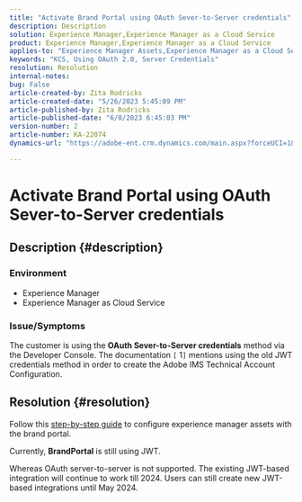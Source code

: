 ```yaml
---
title: "Activate Brand Portal using OAuth Sever-to-Server credentials"
description: Description
solution: Experience Manager,Experience Manager as a Cloud Service
product: Experience Manager,Experience Manager as a Cloud Service
applies-to: "Experience Manager Assets,Experience Manager as a Cloud Service,Experience Manager"
keywords: "KCS, Using OAuth 2.0, Server Credentials"
resolution: Resolution
internal-notes: 
bug: False
article-created-by: Zita Rodricks
article-created-date: "5/26/2023 5:45:09 PM"
article-published-by: Zita Rodricks
article-published-date: "6/8/2023 6:45:03 PM"
version-number: 2
article-number: KA-22074
dynamics-url: "https://adobe-ent.crm.dynamics.com/main.aspx?forceUCI=1&pagetype=entityrecord&etn=knowledgearticle&id=3f70840b-edfb-ed11-8849-6045bd0063aa"

---
```

# Activate Brand Portal using OAuth Sever-to-Server credentials

## Description {#description}


### <b>Environment </b>

- Experience Manager
- Experience Manager as Cloud Service


### <b>Issue/Symptoms</b>

The customer is using the <b>OAuth Sever-to-Server credentials</b> method via the Developer Console. The documentation `[` 1`]`  mentions using the old JWT credentials method in order to create the Adobe IMS Technical Account Configuration.




## Resolution {#resolution}




Follow this [step-by-step guide](https://experienceleague.adobe.com/docs/experience-manager-cloud-service/content/assets/brand-portal/configure-aem-assets-with-brand-portal.html?lang=en#manual-configuration) to configure experience manager assets with the brand portal.



Currently, <b>BrandPortal</b> is still using JWT.

Whereas OAuth server-to-server is not supported. The existing JWT-based integration will continue to work till 2024. Users can still create new JWT-based integrations until May 2024.
